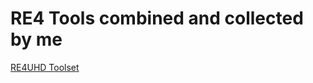# RE4 Tools combined and collected by me
[RE4UHD Toolset](https://github.com/BNLOS/links/releases/download/RE4Tools/RE4UHD.Toolset.7z)
